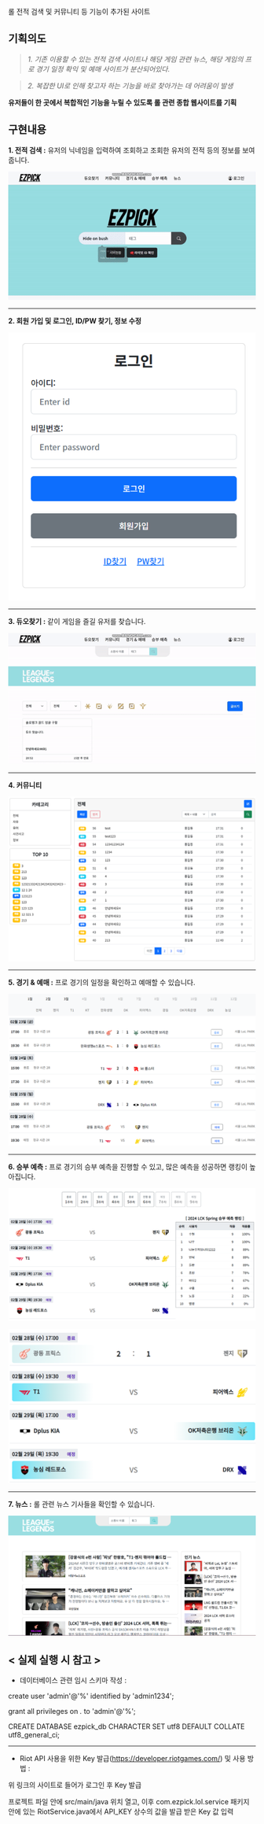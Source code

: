 롤 전적 검색 및 커뮤니티 등 기능이 추가된 사이트

## 기획의도
 
>_1. 기존 이용할 수 있는 전적 검색 사이트나 해당 게임 관련 뉴스, 해당 게임의 프로 경기 일정 확익 및 예매 사이트가 분산되어있다._

>_2. 복잡한 UI로 인해 찾고자 하는 기능을 바로 찾아가는 데 어려움이 발생_

__유저들이 한 곳에서 복합적인 기능을 누릴 수 있도록 롤 관련 종합 웹사이트를 기획__


## 구현내용

__1. 전적 검색 :__ 유저의 닉네임을 입력하여 조회하고 조회한 유저의 전적 등의 정보를 보여줍니다.

![전적검색](https://github.com/ab4004/EZPICK/blob/master/%EC%A0%84%EC%A0%81%EA%B2%80%EC%83%89.gif)

---

__2. 회원 가입 및 로그인, ID/PW 찾기, 정보 수정__

![로그인](https://github.com/ab4004/EZPICK/blob/master/%EB%A1%9C%EA%B7%B8%EC%9D%B8.png)

---

__3. 듀오찾기 :__ 같이 게임을 즐길 유저를 찾습니다.

![전적검색](https://github.com/ab4004/EZPICK/blob/master/%EB%93%80%EC%98%A4%EC%B0%BE%EA%B8%B0.gif)

---

__4. 커뮤니티__

![커뮤니티](https://github.com/ab4004/EZPICK/blob/master/%EC%BB%A4%EB%AE%A4%EB%8B%88%ED%8B%B0.png)

---

__5. 경기 & 예매 :__ 프로 경기의 일정을 확인하고 예매할 수 있습니다.

![경기&예매](https://github.com/ab4004/EZPICK/blob/master/%EA%B2%BD%EA%B8%B0%EC%9D%BC%EC%A0%95.png)

---

__6. 승부 예측 :__ 프로 경기의 승부 예측을 진행할 수 있고, 많은 예측을 성공하면 랭킹이 높아집니다.

![승부예측1](https://github.com/ab4004/EZPICK/blob/master/%EC%8A%B9%EB%B6%80%EC%98%88%EC%B8%A11.png)

![승부예측2](https://github.com/ab4004/EZPICK/blob/master/%EC%8A%B9%EB%B6%80%EC%98%88%EC%B8%A12.png)

---

__7. 뉴스 :__ 롤 관련 뉴스 기사들을 확인할 수 있습니다.

![뉴스](https://github.com/ab4004/EZPICK/blob/master/%EB%89%B4%EC%8A%A4.png)


## < 실제 실행 시 참고 >
* 데이터베이스 관련 임시 스키마 작성 :

create user 'admin'@'%' identified by 'admin1234';

grant all privileges on *.* to 'admin'@'%';

CREATE DATABASE ezpick_db CHARACTER SET utf8 DEFAULT COLLATE utf8_general_ci;

---

* Riot API 사용을 위한 Key 발급(https://developer.riotgames.com/) 및 사용 방법 :

위 링크의 사이트로 들어가 로그인 후 Key 발급

프로젝트 파일 안에 src/main/java 위치 열고, 이후 com.ezpick.lol.service 패키지 안에 있는 RiotService.java에서 API_KEY 상수의 값을 발급 받은 Key 값 입력
